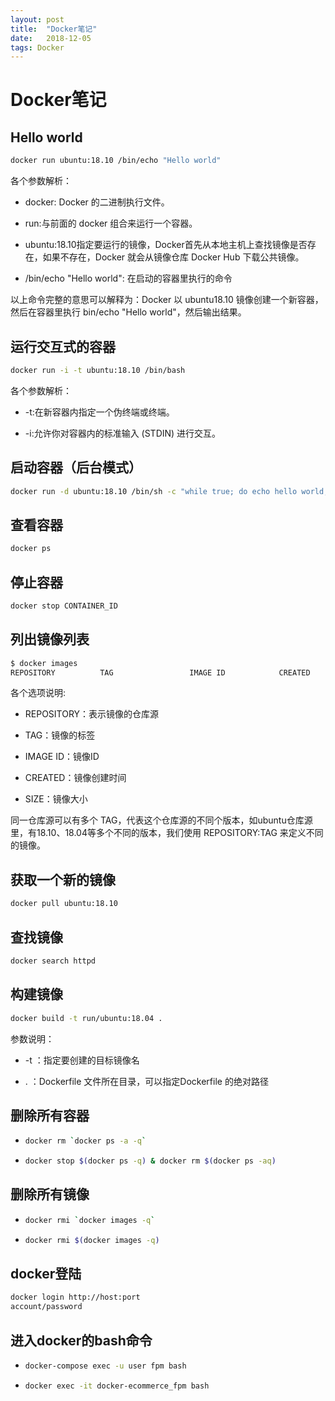 ```yaml
---
layout: post
title:  "Docker笔记"
date:   2018-12-05
tags: Docker
---
```


# Docker笔记

## Hello world 
```bash
docker run ubuntu:18.10 /bin/echo "Hello world"
```
各个参数解析：
- docker: Docker 的二进制执行文件。

- run:与前面的 docker 组合来运行一个容器。

- ubuntu:18.10指定要运行的镜像，Docker首先从本地主机上查找镜像是否存在，如果不存在，Docker 就会从镜像仓库 Docker Hub 下载公共镜像。

- /bin/echo "Hello world": 在启动的容器里执行的命令

以上命令完整的意思可以解释为：Docker 以 ubuntu18.10 镜像创建一个新容器，然后在容器里执行 bin/echo "Hello world"，然后输出结果。

## 运行交互式的容器
```bash
docker run -i -t ubuntu:18.10 /bin/bash
```
各个参数解析：
- -t:在新容器内指定一个伪终端或终端。

- -i:允许你对容器内的标准输入 (STDIN) 进行交互。

## 启动容器（后台模式）
```bash
docker run -d ubuntu:18.10 /bin/sh -c "while true; do echo hello world; sleep 1; done"
```

## 查看容器
```bash
docker ps
```

## 停止容器
```bash
docker stop CONTAINER_ID
```

## 列出镜像列表
```bash
$ docker images           
REPOSITORY          TAG                 IMAGE ID            CREATED             SIZE
```
各个选项说明:
- REPOSITORY：表示镜像的仓库源

- TAG：镜像的标签

- IMAGE ID：镜像ID

- CREATED：镜像创建时间

- SIZE：镜像大小

同一仓库源可以有多个 TAG，代表这个仓库源的不同个版本，如ubuntu仓库源里，有18.10、18.04等多个不同的版本，我们使用 REPOSITORY:TAG 来定义不同的镜像。

## 获取一个新的镜像
```bash
docker pull ubuntu:18.10

```

## 查找镜像
```bash
docker search httpd
```

## 构建镜像
```bash
docker build -t run/ubuntu:18.04 .
```
参数说明：

- -t ：指定要创建的目标镜像名

- . ：Dockerfile 文件所在目录，可以指定Dockerfile 的绝对路径

## 删除所有容器
- 
    ```bash
    docker rm `docker ps -a -q`
    ```
- 
    ```bash
    docker stop $(docker ps -q) & docker rm $(docker ps -aq)
    ```


## 删除所有镜像
-   ```bash
    docker rmi `docker images -q`
    ```
-   ```bash
    docker rmi $(docker images -q)
    ```

## docker登陆
 ```bash
docker login http://host:port
account/password
```

## 进入docker的bash命令
- 
    ```bash
    docker-compose exec -u user fpm bash  
    ```
- 
    ```bash
    docker exec -it docker-ecommerce_fpm bash
    ```
